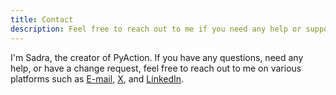 ```yaml
---
title: Contact
description: Feel free to reach out to me if you need any help or support
---
```


I'm Sadra, the creator of PyAction. If you have any questions, need any help, or have a change request, feel free to reach out to me on various platforms such as [E-mail](mailto:lnxpylnxpy@gmail.com), [X](https://x.com/lnxpylnxpy), and [LinkedIn](https://linkedin.com/in/sadra-yahyapour).
